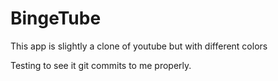 # BingeTube

This app is slightly a clone of youtube but with different colors

Testing to see it git commits to me properly.
